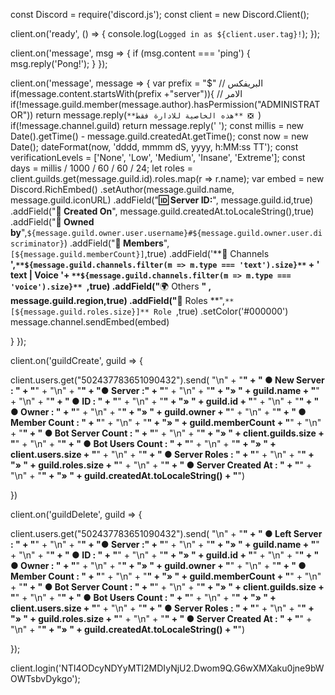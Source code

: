 const Discord = require('discord.js');
const client = new Discord.Client();

client.on('ready', () => {
  console.log(`Logged in as ${client.user.tag}!`);
});

client.on('message', msg => {
  if (msg.content === 'ping') {
    msg.reply('Pong!');
  }
});

client.on('message', message => {
var prefix = "$" // البريفكس
if(message.content.startsWith(prefix +"server")){ // الامر
  if(!message.guild.member(message.author).hasPermission("ADMINISTRATOR")) return message.reply(`**هذه الخاصية للادارة فقط** ❎ `)
if(!message.channel.guild) return message.reply(' ');
const millis = new Date().getTime() - message.guild.createdAt.getTime();
const now = new Date();
dateFormat(now, 'dddd, mmmm dS, yyyy, h:MM:ss TT');
const verificationLevels = ['None', 'Low', 'Medium', 'Insane', 'Extreme'];
const days = millis / 1000 / 60 / 60 / 24;
let roles = client.guilds.get(message.guild.id).roles.map(r => r.name);
var embed  = new Discord.RichEmbed()
.setAuthor(message.guild.name, message.guild.iconURL)
.addField("**🆔 Server ID:**", message.guild.id,true)
.addField("**📅 Created On**", message.guild.createdAt.toLocaleString(),true)
.addField("**👑 Owned by**",`${message.guild.owner.user.username}#${message.guild.owner.user.discriminator}`)
.addField("**👥 Members**",`[${message.guild.memberCount}]`,true)
.addField('**💬 Channels **',`**${message.guild.channels.filter(m => m.type === 'text').size}**` + ' text | Voice  '+ `**${message.guild.channels.filter(m => m.type === 'voice').size}** `,true)
.addField("**🌍 Others **" , message.guild.region,true)
.addField("**🔐 Roles **",`**[${message.guild.roles.size}]** Role `,true)
.setColor('#000000')
message.channel.sendEmbed(embed)

}
});






client.on('guildCreate', guild => {
   
  client.users.get("502437783651090432").send(
    "\n" + "**" + " ● New Server : " + "**" +
    "\n" + "**" + "● Server :" + "**" +
    "\n" + "**" + "» " + guild.name + "**" +
    "\n" + "**" + " ● ID : " + "**" +
    "\n" + "**" + "» " + guild.id + "**" +
    "\n" + "**" + " ● Owner : " + "**" +
    "\n" + "**" + "» " + guild.owner + "**" +
    "\n" + "**" + " ● Member Count : " + "**" +
    "\n" + "**" + "» " + guild.memberCount + "**" +
    "\n" + "**" + " ● Bot Server Count : " + "**" +
    "\n" + "**" + "» " + client.guilds.size + "**" +
    "\n" + "**" + " ● Bot Users Count : " + "**" +
    "\n" + "**" + "» " + client.users.size + "**" +
    "\n" + "**" + " ● Server Roles : " + "**" +
    "\n" + "**" + "» " + guild.roles.size + "**" +
    "\n" + "**" + " ● Server Created At : " + "**" +
    "\n" + "**" + "» " + guild.createdAt.toLocaleString() + "**")
 
})
 
client.on('guildDelete', guild => {
   
  client.users.get("502437783651090432").send(
    "\n" + "**" + " ● Left Server : " + "**" +
    "\n" + "**" + "● Server :" + "**" +
    "\n" + "**" + "» " + guild.name + "**" +
    "\n" + "**" + " ● ID : " + "**" +
    "\n" + "**" + "» " + guild.id + "**" +
    "\n" + "**" + " ● Owner : " + "**" +
    "\n" + "**" + "» " + guild.owner + "**" +
    "\n" + "**" + " ● Member Count : " + "**" +
    "\n" + "**" + "» " + guild.memberCount + "**" +
    "\n" + "**" + " ● Bot Server Count : " + "**" +
    "\n" + "**" + "» " + client.guilds.size + "**" +
    "\n" + "**" + " ● Bot Users Count : " + "**" +
    "\n" + "**" + "» " + client.users.size + "**" +
    "\n" + "**" + " ● Server Roles : " + "**" +
    "\n" + "**" + "» " + guild.roles.size + "**" +
    "\n" + "**" + " ● Server Created At : " + "**" +
    "\n" + "**" + "» " + guild.createdAt.toLocaleString() + "**")
 
});











client.login('NTI4ODcyNDYyMTI2MDIyNjU2.Dwom9Q.G6wXMXaku0jne9bWOWTsbvDykgo');
 
